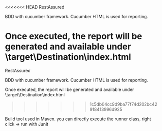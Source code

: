 
<<<<<<< HEAD
RestAssured

BDD with cucumber framework.
Cucumber HTML is used for reporting.

Once executed, the report will be generated and available under 
\target\Destination\index.html
=======
RestAssured

BDD with cucumber framework.
Cucumber HTML is used for reporting.

Once executed, the report will be generated and available under 
\target\Destination\index.html
>>>>>>> 1c5db04cc9d9ba77f74d202bc42918413996d925


Build tool used in Maven. you can directly execute the runner class, right click -> run with Junit